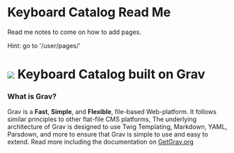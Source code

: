 # Keyboard Catalog Read Me

Read me notes to come on how to add pages. 

Hint: go to '/user/pages/'


# ![](https://avatars1.githubusercontent.com/u/8237355?v=2&s=50) Keyboard Catalog built on Grav

### What is Grav?

Grav is a **Fast**, **Simple**, and **Flexible**, file-based Web-platform.  It follows similar principles to other flat-file CMS platforms, The underlying architecture of Grav is designed to use Twig Templating, Markdown, YAML, Parsdown, and more to ensure that Grav is simple to use and easy to extend. Read more including the documentation on [GetGrav.org](http://getgrav.org)